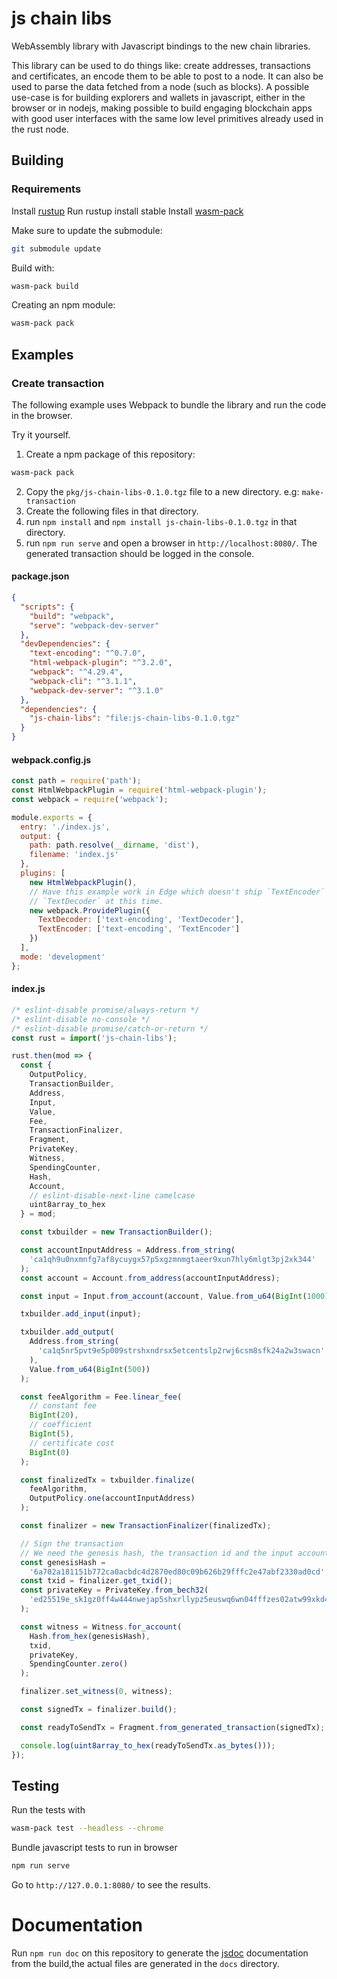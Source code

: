 # js chain libs

WebAssembly library with Javascript bindings to the new chain libraries.

This library can be used to do things like: create addresses, transactions and certificates, an encode them to be able to post to a node. It can also be used to parse the data fetched from a node (such as blocks).
A possible use-case is for building explorers and wallets in javascript, either in the browser or in nodejs, making possible to build engaging blockchain apps with good user interfaces with the same low level primitives already used in the rust node.

## Building 

### Requirements

Install [rustup](https://rustup.rs/)
Run rustup install stable
Install [wasm-pack](https://rustwasm.github.io/wasm-pack/installer/)

Make sure to update the submodule:

```sh
git submodule update
```

Build with:

``` sh
wasm-pack build
```

Creating an npm module:

```sh
wasm-pack pack
```

## Examples

### Create transaction

The following example uses Webpack to bundle the library and run the code in the browser.

Try it yourself.

1. Create a npm package of this repository:
```sh
wasm-pack pack
```
2. Copy the `pkg/js-chain-libs-0.1.0.tgz` file to a new directory. e.g: `make-transaction`
3. Create the following files in that directory.
4. run `npm install` and `npm install js-chain-libs-0.1.0.tgz` in that directory.
5. run `npm run serve` and open a browser in `http://localhost:8080/`. The generated transaction should be logged in the console.

#### package.json

```json
{
  "scripts": {
    "build": "webpack",
    "serve": "webpack-dev-server"
  },
  "devDependencies": {
    "text-encoding": "^0.7.0",
    "html-webpack-plugin": "^3.2.0",
    "webpack": "^4.29.4",
    "webpack-cli": "^3.1.1",
    "webpack-dev-server": "^3.1.0"
  },
  "dependencies": {
    "js-chain-libs": "file:js-chain-libs-0.1.0.tgz"
  }
}
```

#### webpack.config.js

```js
const path = require('path');
const HtmlWebpackPlugin = require('html-webpack-plugin');
const webpack = require('webpack');

module.exports = {
  entry: './index.js',
  output: {
    path: path.resolve(__dirname, 'dist'),
    filename: 'index.js'
  },
  plugins: [
    new HtmlWebpackPlugin(),
    // Have this example work in Edge which doesn't ship `TextEncoder` or
    // `TextDecoder` at this time.
    new webpack.ProvidePlugin({
      TextDecoder: ['text-encoding', 'TextDecoder'],
      TextEncoder: ['text-encoding', 'TextEncoder']
    })
  ],
  mode: 'development'
};

```

#### index.js

```js
/* eslint-disable promise/always-return */
/* eslint-disable no-console */
/* eslint-disable promise/catch-or-return */
const rust = import('js-chain-libs');

rust.then(mod => {
  const {
    OutputPolicy,
    TransactionBuilder,
    Address,
    Input,
    Value,
    Fee,
    TransactionFinalizer,
    Fragment,
    PrivateKey,
    Witness,
    SpendingCounter,
    Hash,
    Account,
    // eslint-disable-next-line camelcase
    uint8array_to_hex
  } = mod;

  const txbuilder = new TransactionBuilder();

  const accountInputAddress = Address.from_string(
    'ca1qh9u0nxmnfg7af8ycuygx57p5xgzmnmgtaeer9xun7hly6mlgt3pj2xk344'
  );
  const account = Account.from_address(accountInputAddress);

  const input = Input.from_account(account, Value.from_u64(BigInt(1000)));

  txbuilder.add_input(input);

  txbuilder.add_output(
    Address.from_string(
      'ca1q5nr5pvt9e5p009strshxndrsx5etcentslp2rwj6csm8sfk24a2w3swacn'
    ),
    Value.from_u64(BigInt(500))
  );

  const feeAlgorithm = Fee.linear_fee(
    // constant fee
    BigInt(20),
    // coefficient
    BigInt(5),
    // certificate cost
    BigInt(0)
  );

  const finalizedTx = txbuilder.finalize(
    feeAlgorithm,
    OutputPolicy.one(accountInputAddress)
  );

  const finalizer = new TransactionFinalizer(finalizedTx);

  // Sign the transaction
  // We need the genesis hash, the transaction id and the input account private key
  const genesisHash =
    '6a702a181151b772ca0acbdc4d2870ed80c09b626b29fffc2e47abf2330ad0cd';
  const txid = finalizer.get_txid();
  const privateKey = PrivateKey.from_bech32(
    'ed25519e_sk1gz0ff4w444nwejap5shxrllypz5euswq6wn04fffzes02atw99xkd4jn838v3vrfg9eqt7f4sxjlsy0tdcmj0d2dqvwc8ztwgyfnwyszvjg32'
  );

  const witness = Witness.for_account(
    Hash.from_hex(genesisHash),
    txid,
    privateKey,
    SpendingCounter.zero()
  );

  finalizer.set_witness(0, witness);

  const signedTx = finalizer.build();

  const readyToSendTx = Fragment.from_generated_transaction(signedTx);

  console.log(uint8array_to_hex(readyToSendTx.as_bytes()));
});
```

## Testing

Run the tests with

```sh
wasm-pack test --headless --chrome
```

Bundle javascript tests to run in browser 

```sh
npm run serve
```

Go to `http://127.0.0.1:8080/` to see the results.

# Documentation

Run `npm run doc` on this repository to generate the [jsdoc](https://jsdoc.app/) documentation from the build,the actual files are generated in the `docs` directory.
